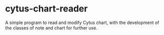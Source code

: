# cytus-chart-reader
A simple program to read and modify Cytus chart, with the development of the classes of note and chart for further use.
